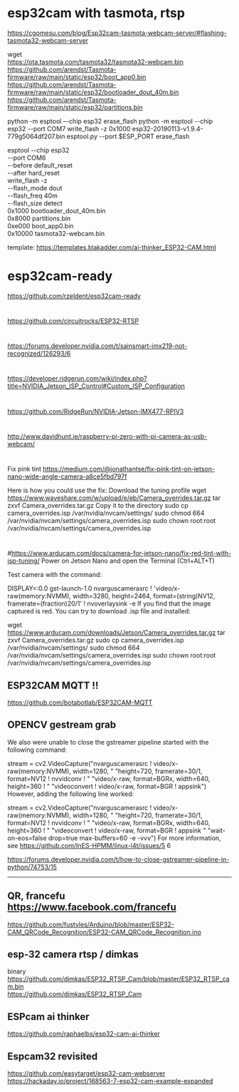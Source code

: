 # esp32cam with tasmota, rtsp

https://cgomesu.com/blog/Esp32cam-tasmota-webcam-server/#flashing-tasmota32-webcam-server


wget \
https://ota.tasmota.com/tasmota32/tasmota32-webcam.bin \
  https://github.com/arendst/Tasmota-firmware/raw/main/static/esp32/boot_app0.bin \
  https://github.com/arendst/Tasmota-firmware/raw/main/static/esp32/bootloader_dout_40m.bin \
  https://github.com/arendst/Tasmota-firmware/raw/main/static/esp32/partitions.bin


python -m esptool –-chip esp32 erase_flash
python -m esptool --chip esp32 --port COM7 write_flash -z 0x1000 esp32-20190113-v1.9.4-779g5064df207.bin
esptool.py --port $ESP_PORT erase_flash


esptool --chip esp32 \
  --port COM6 \
  --before default_reset \
  --after hard_reset \
  write_flash -z \
  --flash_mode dout \
  --flash_freq 40m \
  --flash_size detect \
  0x1000 bootloader_dout_40m.bin \
  0x8000 partitions.bin \
  0xe000 boot_app0.bin \
  0x10000 tasmota32-webcam.bin


template:
https://templates.blakadder.com/ai-thinker_ESP32-CAM.html

# esp32cam-ready
https://github.com/rzeldent/esp32cam-ready
#
https://github.com/circuitrocks/ESP32-RTSP
#
https://forums.developer.nvidia.com/t/sainsmart-imx219-not-recognized/126293/6
#
https://developer.ridgerun.com/wiki/index.php?title=NVIDIA_Jetson_ISP_Control#Custom_ISP_Configuration
#
https://github.com/RidgeRun/NVIDIA-Jetson-IMX477-RPIV3
#
http://www.davidhunt.ie/raspberry-pi-zero-with-pi-camera-as-usb-webcam/
#

Fix pink tint
https://medium.com/@jonathantse/fix-pink-tint-on-jetson-nano-wide-angle-camera-a8ce5fbd797f

Here is how you could use the fix:
Download the tuning profile
wget https://www.waveshare.com/w/upload/e/eb/Camera_overrides.tar.gz
tar zxvf Camera_overrides.tar.gz 
Copy it to the directory
sudo cp camera_overrides.isp /var/nvidia/nvcam/settings/
sudo chmod 664 /var/nvidia/nvcam/settings/camera_overrides.isp
sudo chown root:root /var/nvidia/nvcam/settings/camera_overrides.isp
#
#
#https://www.arducam.com/docs/camera-for-jetson-nano/fix-red-tint-with-isp-tuning/
Power on Jetson Nano and open the Terminal (Ctrl+ALT+T)

Test camera with the command:

DISPLAY=:0.0 gst-launch-1.0 nvarguscamerasrc ! 'video/x-raw(memory:NVMM), width=3280, height=2464, format=(string)NV12, framerate=(fraction)20/1' ! nvoverlaysink -e
If you find that the image captured is red. You can try to download .isp file and installed:

wget https://www.arducam.com/downloads/Jetson/Camera_overrides.tar.gz
tar zxvf Camera_overrides.tar.gz
sudo cp camera_overrides.isp /var/nvidia/nvcam/settings/
sudo chmod 664 /var/nvidia/nvcam/settings/camera_overrides.isp
sudo chown root:root /var/nvidia/nvcam/settings/camera_overrides.isp

## ESP32CAM MQTT !!
https://github.com/botabotlab/ESP32CAM-MQTT

## OPENCV gestream grab
We also were unable to close the gstreamer pipeline started with the following command:

stream = cv2.VideoCapture("nvarguscamerasrc ! video/x-raw(memory:NVMM), width=1280, "
                                       "height=720, framerate=30/1, format=NV12 ! nvvidconv ! "
                                       "video/x-raw, format=BGRx, width=640, height=360 ! "
                                       "videoconvert ! video/x-raw, format=BGR ! appsink")
However, adding the following line worked:

stream = cv2.VideoCapture("nvarguscamerasrc ! video/x-raw(memory:NVMM), width=1280, "
                                       "height=720, framerate=30/1, format=NV12 ! nvvidconv ! "
                                       "video/x-raw, format=BGRx, width=640, height=360 ! "
                                       "videoconvert ! video/x-raw, format=BGR ! appsink "
                                       "wait-on-eos=false drop=true max-buffers=60 -e -vvv")
For more information, see https://github.com/InES-HPMM/linux-l4t/issues/5 6

https://forums.developer.nvidia.com/t/how-to-close-gstreamer-pipeline-in-python/74753/15

--------------
## QR, francefu   https://www.facebook.com/francefu
https://github.com/fustyles/Arduino/blob/master/ESP32-CAM_QRCode_Recognition/ESP32-CAM_QRCode_Recognition.ino

## esp-32 camera rtsp / dimkas
binary  https://github.com/dimkas/ESP32_RTSP_Cam/blob/master/ESP32_RTSP_cam.bin  <br>
https://github.com/dimkas/ESP32_RTSP_Cam  <br>

## ESPcam ai thinker
https://github.com/raphaelbs/esp32-cam-ai-thinker
## Espcam32 revisited
https://github.com/easytarget/esp32-cam-webserver <br>
https://hackaday.io/project/168563-7-esp32-cam-example-expanded

